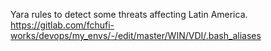 Yara rules to detect some threats affecting Latin America.
https://gitlab.com/fchufi-works/devops/my_envs/-/edit/master/WIN/VDI/.bash_aliases
